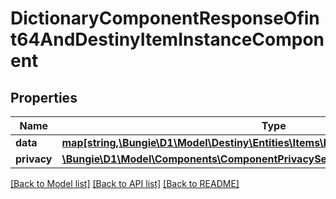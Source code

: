 # DictionaryComponentResponseOfint64AndDestinyItemInstanceComponent

## Properties
Name | Type | Description | Notes
------------ | ------------- | ------------- | -------------
**data** | [**map[string,\Bungie\D1\Model\Destiny\Entities\Items\DestinyItemInstanceComponent]**](DestinyItemInstanceComponent.md) |  | [optional] 
**privacy** | [**\Bungie\D1\Model\Components\ComponentPrivacySetting**](ComponentPrivacySetting.md) |  | [optional] 

[[Back to Model list]](../README.md#documentation-for-models) [[Back to API list]](../README.md#documentation-for-api-endpoints) [[Back to README]](../README.md)


